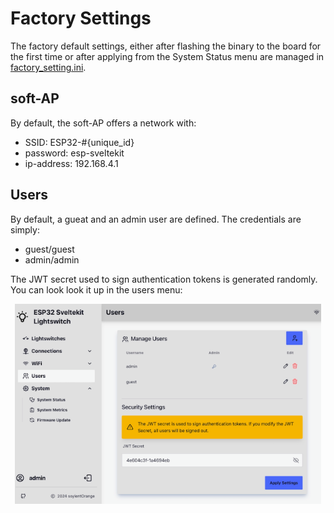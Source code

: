# Factory Settings

The factory default settings, either after flashing the binary to the board for the first time or after applying from the System Status menu are managed in [factory_setting.ini](https://github.com/soylentOrange/esp32-sveltekit/blob/main/factory_settings.ini).

## soft-AP

By default, the soft-AP offers a network with: 
- SSID: ESP32-#{unique_id} 
- password: esp-sveltekit 
- ip-address: 192.168.4.1

## Users

By default, a gueat and an admin user are defined. 
The credentials are simply:
- guest/guest
- admin/admin

The JWT secret used to sign authentication tokens is generated randomly. You can look look it up in the users menu:

<div align="center">
<img src="media/Screenshot_users.png" style="height:320px"> 
</div>
